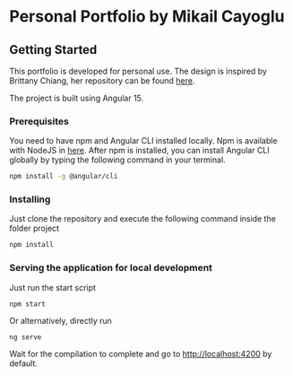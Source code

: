 # Personal Portfolio by Mikail Cayoglu

## Getting Started

This portfolio is developed for personal use. 
The design is inspired by Brittany Chiang, her repository can be found [here](https://github.com/bchiang7/v4).

The project is built using Angular 15.

### Prerequisites

You need to have npm and Angular CLI installed locally. Npm is available with NodeJS in [here](https://nodejs.org/).
After npm is installed, you can install Angular CLI globally by typing the following command in your terminal.

``` bash
npm install -g @angular/cli
```

### Installing

Just clone the repository and execute the following command inside the folder project

``` bash
npm install
```

### Serving the application for local development

Just run the start script

```
npm start
```
Or alternatively, directly run
```
ng serve
```
Wait for the compilation to complete and go to [http://localhost:4200](http://localhost:4200) by default.
